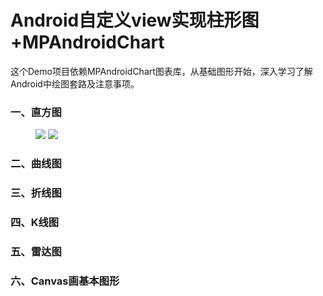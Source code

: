 # Android自定义view实现柱形图+MPAndroidChart
这个Demo项目依赖MPAndroidChart图表库，从基础图形开始，深入学习了解Android中绘图套路及注意事项。

### 一、直方图

<figure class="half">
 <img src="https://github.com/lvwe/AndroidCharts/blob/master/raw/chart01.PNG">
  <img src="https://github.com/lvwe/AndroidCharts/blob/master/raw/chart02.PNG">

</figure>


### 二、曲线图

### 三、折线图

### 四、K线图

### 五、雷达图

### 六、Canvas画基本图形

